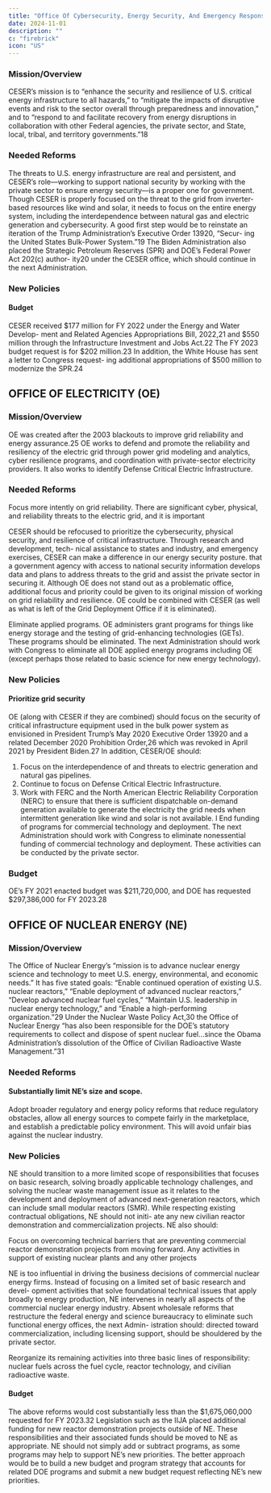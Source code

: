 ```yaml
---
title: "Office Of Cybersecurity, Energy Security, And Emergency Response (ceser)"
date: 2024-11-01
description: ""
c: "firebrick"
icon: "US"
---
```



### Mission/Overview

CESER’s mission is to “enhance the security and resilience of U.S. critical energy
infrastructure to all hazards,” to “mitigate the impacts of disruptive events and risk to the sector overall through preparedness and innovation,” and to “respond to and
facilitate recovery from energy disruptions in collaboration with other Federal
agencies, the private sector, and State, local, tribal, and territory governments.”18


### Needed Reforms

The threats to U.S. energy infrastructure are real and persistent, and CESER’s
role—working to support national security by working with the private sector to
ensure energy security—is a proper one for government. Though CESER is properly
focused on the threat to the grid from inverter-based resources like wind and solar, it
needs to focus on the entire energy system, including the interdependence between
natural gas and electric generation and cybersecurity. A good first step would be to
reinstate an iteration of the Trump Administration’s Executive Order 13920, “Secur-
ing the United States Bulk-Power System.”19 The Biden Administration also placed
the Strategic Petroleum Reserves (SPR) and DOE’s Federal Power Act 202(c) author-
ity20 under the CESER office, which should continue in the next Administration.


### New Policies

#### Budget

CESER received $177 million for FY 2022 under the Energy and Water Develop-
ment and Related Agencies Appropriations Bill, 2022,21 and $550 million through
the Infrastructure Investment and Jobs Act.22 The FY 2023 budget request is for
$202 million.23 In addition, the White House has sent a letter to Congress request-
ing additional appropriations of $500 million to modernize the SPR.24


## OFFICE OF ELECTRICITY (OE)

### Mission/Overview

OE was created after the 2003 blackouts to improve grid reliability and energy
assurance.25 OE works to defend and promote the reliability and resiliency of the
electric grid through power grid modeling and analytics, cyber resilience programs,
and coordination with private-sector electricity providers. It also works to identify
Defense Critical Electric Infrastructure.


### Needed Reforms

Focus more intently on grid reliability. There are significant cyber,
physical, and reliability threats to the electric grid, and it is important


CESER should be refocused to prioritize the cybersecurity, physical security,
and resilience of critical infrastructure. Through research and development, tech-
nical assistance to states and industry, and emergency exercises, CESER can make
a difference in our energy security posture.
that a government agency with access to national security information
develops data and plans to address threats to the grid and assist the private
sector in securing it. Although OE does not stand out as a problematic
office, additional focus and priority could be given to its original mission
of working on grid reliability and resilience. OE could be combined
with CESER (as well as what is left of the Grid Deployment Office if it is
eliminated).


Eliminate applied programs. OE administers grant programs for things
like energy storage and the testing of grid-enhancing technologies (GETs).
These programs should be eliminated. The next Administration should work
with Congress to eliminate all DOE applied energy programs including OE
(except perhaps those related to basic science for new energy technology).


### New Policies

#### Prioritize grid security


OE (along with CESER if they are combined) should focus on the security of critical infrastructure equipment used
in the bulk power system as envisioned in President Trump’s May 2020
Executive Order 13920 and a related December 2020 Prohibition Order,26
which was revoked in April 2021 by President Biden.27 In addition,
CESER/OE should:

1. Focus on the interdependence of and threats to electric generation and
natural gas pipelines.
2. Continue to focus on Defense Critical Electric Infrastructure.
3. Work with FERC and the North American Electric Reliability
Corporation (NERC) to ensure that there is sufficient dispatchable
on-demand generation available to generate the electricity the grid
needs when intermittent generation like wind and solar is not available.
l
End funding of programs for commercial technology and deployment.
The next Administration should work with Congress to eliminate
nonessential funding of commercial technology and deployment. These
activities can be conducted by the private sector.


### Budget

OE’s FY 2021 enacted budget was $211,720,000, and DOE has requested
$297,386,000 for FY 2023.28



## OFFICE OF NUCLEAR ENERGY (NE)

### Mission/Overview

The Office of Nuclear Energy’s “mission is to advance nuclear energy science
and technology to meet U.S. energy, environmental, and economic needs.” It has
five stated goals: “Enable continued operation of existing U.S. nuclear reactors,”
“Enable deployment of advanced nuclear reactors,” “Develop advanced nuclear
fuel cycles,” “Maintain U.S. leadership in nuclear energy technology,” and “Enable
a high-performing organization.”29 Under the Nuclear Waste Policy Act,30 the Office
of Nuclear Energy “has also been responsible for the DOE’s statutory requirements
to collect and dispose of spent nuclear fuel...since the Obama Administration’s
dissolution of the Office of Civilian Radioactive Waste Management.”31


### Needed Reforms

#### Substantially limit NE’s size and scope.

Adopt broader regulatory and energy policy reforms that reduce
regulatory obstacles, allow all energy sources to compete fairly in the
marketplace, and establish a predictable policy environment. This will
avoid unfair bias against the nuclear industry.


### New Policies

NE should transition to a more limited scope of responsibilities that focuses on
basic research, solving broadly applicable technology challenges, and solving the
nuclear waste management issue as it relates to the development and deployment
of advanced next-generation reactors, which can include small modular reactors
(SMR). While respecting existing contractual obligations, NE should not initi-
ate any new civilian reactor demonstration and commercialization projects. NE
also should:

Focus on overcoming technical barriers that are preventing
commercial reactor demonstration projects from moving forward.
Any activities in support of existing nuclear plants and any other projects

NE is too influential in driving the business decisions of commercial nuclear
energy firms. Instead of focusing on a limited set of basic research and devel-
opment activities that solve foundational technical issues that apply broadly to
energy production, NE intervenes in nearly all aspects of the commercial nuclear
energy industry. Absent wholesale reforms that restructure the federal energy and
science bureaucracy to eliminate such functional energy offices, the next Admin-
istration should:
directed toward commercialization, including licensing support, should be
shouldered by the private sector.

Reorganize its remaining activities into three basic lines of
responsibility: nuclear fuels across the fuel cycle, reactor technology,
and civilian radioactive waste.

#### Budget

The above reforms would cost substantially less than the $1,675,060,000
requested for FY 2023.32 Legislation such as the IIJA placed additional funding for
new reactor demonstration projects outside of NE. These responsibilities and their
associated funds should be moved to NE as appropriate. NE should not simply add
or subtract programs, as some programs may help to support NE’s new priorities.
The better approach would be to build a new budget and program strategy that
accounts for related DOE programs and submit a new budget request reflecting
NE’s new priorities.

